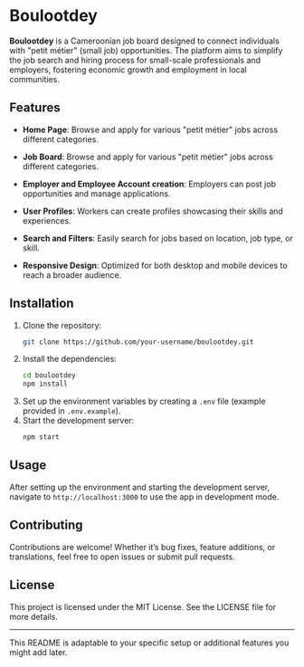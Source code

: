 # Boulootdey

**Boulootdey** is a Cameroonian job board designed to connect individuals with "petit métier" (small job) opportunities. The platform aims to simplify the job search and hiring process for small-scale professionals and employers, fostering economic growth and employment in local communities.

## Features
- **Home Page**: Browse and apply for various "petit métier" jobs across different categories.

- **Job Board**: Browse and apply for various "petit métier" jobs across different categories.
  
- **Employer  and Employee Account creation**: Employers can post job opportunities and manage applications.
- **User Profiles**: Workers can create profiles showcasing their skills and experiences.
- **Search and Filters**: Easily search for jobs based on location, job type, or skill.
- **Responsive Design**: Optimized for both desktop and mobile devices to reach a broader audience.

## Installation

1. Clone the repository:
    ```bash
    git clone https://github.com/your-username/boulootdey.git
    ```
2. Install the dependencies:
    ```bash
    cd boulootdey
    npm install
    ```
3. Set up the environment variables by creating a `.env` file (example provided in `.env.example`).
4. Start the development server:
    ```bash
    npm start
    ```

## Usage

After setting up the environment and starting the development server, navigate to `http://localhost:3000` to use the app in development mode.

## Contributing

Contributions are welcome! Whether it’s bug fixes, feature additions, or translations, feel free to open issues or submit pull requests.

## License

This project is licensed under the MIT License. See the LICENSE file for more details.

---

This README is adaptable to your specific setup or additional features you might add later.
